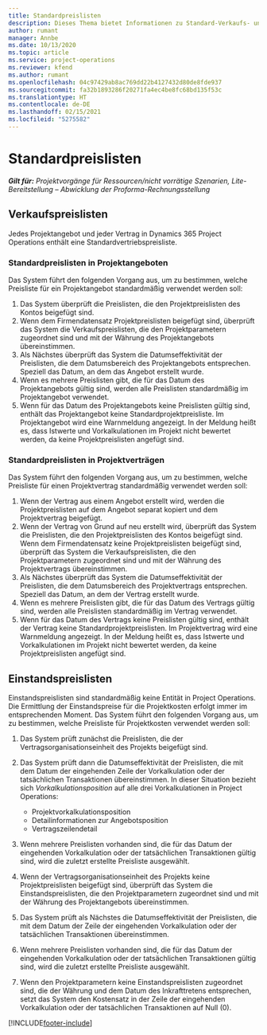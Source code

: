 ```yaml
---
title: Standardpreislisten
description: Dieses Thema bietet Informationen zu Standard-Verkaufs- und Einstandspreislisten in Project Operations.
author: rumant
manager: Annbe
ms.date: 10/13/2020
ms.topic: article
ms.service: project-operations
ms.reviewer: kfend
ms.author: rumant
ms.openlocfilehash: 04c97429ab8ac769dd22b4127432d80de8fde937
ms.sourcegitcommit: fa32b1893286f20271fa4ec4be8fc68bd135f53c
ms.translationtype: HT
ms.contentlocale: de-DE
ms.lasthandoff: 02/15/2021
ms.locfileid: "5275582"
---
```

# <a name="default-price-lists"></a>Standardpreislisten

_**Gilt für:** Projektvorgänge für Ressourcen/nicht vorrätige Szenarien, Lite-Bereitstellung – Abwicklung der Proforma-Rechnungsstellung_

## <a name="sales-price-lists"></a>Verkaufspreislisten

Jedes Projektangebot und jeder Vertrag in Dynamics 365 Project Operations enthält eine Standardvertriebspreisliste. 

### <a name="price-list-default-on-project-quotes"></a>Standardpreislisten in Projektangeboten
Das System führt den folgenden Vorgang aus, um zu bestimmen, welche Preisliste für ein Projektangebot standardmäßig verwendet werden soll:

1. Das System überprüft die Preislisten, die den Projektpreislisten des Kontos beigefügt sind. 
2. Wenn dem Firmendatensatz Projektpreislisten beigefügt sind, überprüft das System die Verkaufspreislisten, die den Projektparametern zugeordnet sind und mit der Währung des Projektangebots übereinstimmen.
3. Als Nächstes überprüft das System die Datumseffektivität der Preislisten, die dem Datumsbereich des Projektangebots entsprechen. Speziell das Datum, an dem das Angebot erstellt wurde.
4. Wenn es mehrere Preislisten gibt, die für das Datum des Projektangebots gültig sind, werden alle Preislisten standardmäßig im Projektangebot verwendet.
5. Wenn für das Datum des Projektangebots keine Preislisten gültig sind, enthält das Projektangebot keine Standardprojektpreisliste. Im Projektangebot wird eine Warnmeldung angezeigt. In der Meldung heißt es, dass Istwerte und Vorkalkulationen im Projekt nicht bewertet werden, da keine Projektpreislisten angefügt sind.

### <a name="price-list-default-on-project-contracts"></a>Standardpreislisten in Projektverträgen 
Das System führt den folgenden Vorgang aus, um zu bestimmen, welche Preisliste für einen Projektvertrag standardmäßig verwendet werden soll:

1. Wenn der Vertrag aus einem Angebot erstellt wird, werden die Projektpreislisten auf dem Angebot separat kopiert und dem Projektvertrag beigefügt.
2. Wenn der Vertrag von Grund auf neu erstellt wird, überprüft das System die Preislisten, die den Projektpreislisten des Kontos beigefügt sind. Wenn dem Firmendatensatz keine Projektpreislisten beigefügt sind, überprüft das System die Verkaufspreislisten, die den Projektparametern zugeordnet sind und mit der Währung des Projektvertrags übereinstimmen.
4. Als Nächstes überprüft das System die Datumseffektivität der Preislisten, die dem Datumsbereich des Projektvertrags entsprechen. Speziell das Datum, an dem der Vertrag erstellt wurde.
5. Wenn es mehrere Preislisten gibt, die für das Datum des Vertrags gültig sind, werden alle Preislisten standardmäßig im Vertrag verwendet.
6. Wenn für das Datum des Vertrags keine Preislisten gültig sind, enthält der Vertrag keine Standardprojektpreislisten. Im Projektvertrag wird eine Warnmeldung angezeigt. In der Meldung heißt es, dass Istwerte und Vorkalkulationen im Projekt nicht bewertet werden, da keine Projektpreislisten angefügt sind.

## <a name="cost-price-lists"></a>Einstandspreislisten

Einstandspreislisten sind standardmäßig keine Entität in Project Operations. Die Ermittlung der Einstandspreise für die Projektkosten erfolgt immer im entsprechenden Moment. Das System führt den folgenden Vorgang aus, um zu bestimmen, welche Preisliste für Projektkosten verwendet werden soll:

1. Das System prüft zunächst die Preislisten, die der Vertragsorganisationseinheit des Projekts beigefügt sind.
2. Das System prüft dann die Datumseffektivität der Preislisten, die mit dem Datum der eingehenden Zeile der Vorkalkulation oder der tatsächlichen Transaktionen übereinstimmen. In dieser Situation bezieht sich *Vorkalkulationsposition* auf alle drei Vorkalkulationen in Project Operations:

    - Projektvorkalkulationsposition
    - Detailinformationen zur Angebotsposition
    - Vertragszeilendetail
  
3. Wenn mehrere Preislisten vorhanden sind, die für das Datum der eingehenden Vorkalkulation oder der tatsächlichen Transaktionen gültig sind, wird die zuletzt erstellte Preisliste ausgewählt.
4. Wenn der Vertragsorganisationseinheit des Projekts keine Projektpreislisten beigefügt sind, überprüft das System die Einstandspreislisten, die den Projektparametern zugeordnet sind und mit der Währung des Projektangebots übereinstimmen.
5. Das System prüft als Nächstes die Datumseffektivität der Preislisten, die mit dem Datum der Zeile der eingehenden Vorkalkulation oder der tatsächlichen Transaktionen übereinstimmen. 
6. Wenn mehrere Preislisten vorhanden sind, die für das Datum der eingehenden Vorkalkulation oder der tatsächlichen Transaktionen gültig sind, wird die zuletzt erstellte Preisliste ausgewählt.
7. Wenn den Projektparametern keine Einstandspreislisten zugeordnet sind, die der Währung und dem Datum des Inkrafttretens entsprechen, setzt das System den Kostensatz in der Zeile der eingehenden Vorkalkulation oder der tatsächlichen Transaktionen auf Null (0).


[!INCLUDE[footer-include](../includes/footer-banner.md)]